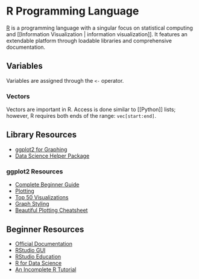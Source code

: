 # R Programming Language
[R](https://www.r-project.org/) is a programming language with a singular focus on statistical computing and [[Information Visualization | information visualization]]. It features an extendable platform through loadable libraries and comprehensive documentation.
## Variables
Variables are assigned through the `<-` operator.
### Vectors
Vectors are important in R. Access is done similar to [[Python]] lists; however, R requires both ends of the range: `vec[start:end]`.
## Library Resources
* [ggplot2 for Graphing](https://ggplot2.tidyverse.org/)
* [Data Science Helper Package](https://www.tidyverse.org/)
### ggplot2 Resources
* [Complete Beginner Guide](http://r-statistics.co/Complete-Ggplot2-Tutorial-Part1-With-R-Code.html)
* [Plotting](http://r-statistics.co/ggplot2-Tutorial-With-R.html)
* [Top 50 Visualizations](http://r-statistics.co/Top50-Ggplot2-Visualizations-MasterList-R-Code.html)
* [Graph Styling](https://cedricscherer.netlify.app/2019/08/05/a-ggplot2-tutorial-for-beautiful-plotting-in-r/)
* [Beautiful Plotting Cheatsheet](http://zevross.com/blog/2014/08/04/beautiful-plotting-in-r-a-ggplot2-cheatsheet-3/)
## Beginner Resources
* [Official Documentation](https://www.rdocumentation.org/)
* [RStudio GUI](https://posit.co/)
* [RStudio Education](https://education.rstudio.com/learn/beginner/) 
* [R for Data Science](https://r4ds.had.co.nz/)
* [An Incomplete R Tutorial](https://www.cs.odu.edu/~mweigle/courses/cs795/mklein-IntroR/lecture/)